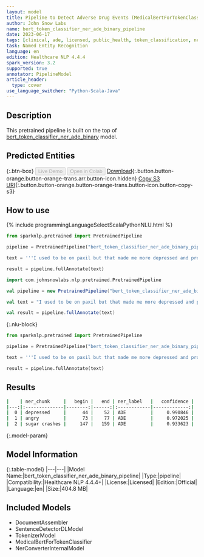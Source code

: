 ```yaml
---
layout: model
title: Pipeline to Detect Adverse Drug Events (MedicalBertForTokenClassification)
author: John Snow Labs
name: bert_token_classifier_ner_ade_binary_pipeline
date: 2023-06-17
tags: [clinical, ade, licensed, public_health, token_classification, ner, en]
task: Named Entity Recognition
language: en
edition: Healthcare NLP 4.4.4
spark_version: 3.2
supported: true
annotator: PipelineModel
article_header:
  type: cover
use_language_switcher: "Python-Scala-Java"
---
```


## Description

This pretrained pipeline is built on the top of [bert_token_classifier_ner_ade_binary](https://nlp.johnsnowlabs.com/2022/07/27/bert_token_classifier_ner_ade_binary_en_3_0.html) model.

## Predicted Entities



{:.btn-box}
<button class="button button-orange" disabled>Live Demo</button>
<button class="button button-orange" disabled>Open in Colab</button>
[Download](https://s3.amazonaws.com/auxdata.johnsnowlabs.com/clinical/models/bert_token_classifier_ner_ade_binary_pipeline_en_4.4.4_3.2_1686963302085.zip){:.button.button-orange.button-orange-trans.arr.button-icon.hidden}
[Copy S3 URI](s3://auxdata.johnsnowlabs.com/clinical/models/bert_token_classifier_ner_ade_binary_pipeline_en_4.4.4_3.2_1686963302085.zip){:.button.button-orange.button-orange-trans.button-icon.button-copy-s3}

## How to use



<div class="tabs-box" markdown="1">
{% include programmingLanguageSelectScalaPythonNLU.html %}

```python
from sparknlp.pretrained import PretrainedPipeline

pipeline = PretrainedPipeline("bert_token_classifier_ner_ade_binary_pipeline", "en", "clinical/models")

text = '''I used to be on paxil but that made me more depressed and prozac made me angry, Maybe cos of the insulin blocking effect of seroquel but i do feel sugar crashes when eat fast carbs.'''

result = pipeline.fullAnnotate(text)
```
```scala
import com.johnsnowlabs.nlp.pretrained.PretrainedPipeline

val pipeline = new PretrainedPipeline("bert_token_classifier_ner_ade_binary_pipeline", "en", "clinical/models")

val text = "I used to be on paxil but that made me more depressed and prozac made me angry, Maybe cos of the insulin blocking effect of seroquel but i do feel sugar crashes when eat fast carbs."

val result = pipeline.fullAnnotate(text)
```

{:.nlu-block}
```python
from sparknlp.pretrained import PretrainedPipeline

pipeline = PretrainedPipeline("bert_token_classifier_ner_ade_binary_pipeline", "en", "clinical/models")

text = '''I used to be on paxil but that made me more depressed and prozac made me angry, Maybe cos of the insulin blocking effect of seroquel but i do feel sugar crashes when eat fast carbs.'''

result = pipeline.fullAnnotate(text)
```
</div>

## Results

```bash
|    | ner_chunk     |   begin |   end | ner_label   |   confidence |
|---:|:--------------|--------:|------:|:------------|-------------:|
|  0 | depressed     |      44 |    52 | ADE         |     0.990846 |
|  1 | angry         |      73 |    77 | ADE         |     0.972025 |
|  2 | sugar crashes |     147 |   159 | ADE         |     0.933623 |
```

{:.model-param}
## Model Information

{:.table-model}
|---|---|
|Model Name:|bert_token_classifier_ner_ade_binary_pipeline|
|Type:|pipeline|
|Compatibility:|Healthcare NLP 4.4.4+|
|License:|Licensed|
|Edition:|Official|
|Language:|en|
|Size:|404.8 MB|

## Included Models

- DocumentAssembler
- SentenceDetectorDLModel
- TokenizerModel
- MedicalBertForTokenClassifier
- NerConverterInternalModel